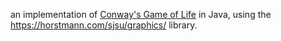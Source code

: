an implementation of [Conway's Game of Life](https://en.wikipedia.org/wiki/Conway's_Game_of_Life) in Java, using the https://horstmann.com/sjsu/graphics/ library.

